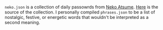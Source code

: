 `neko.json` is a collection of daily passowrds from [Neko Atsume](https://www.nekoatsume.com/en/). [Here](https://neko.servbox.eu/history_en.php) is the source of the collection. I personally compiled `phrases.json` to be a list of nostalgic, festive, or energetic words that wouldn't be interpreted as a second meaning.